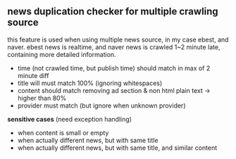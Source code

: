 ## news duplication checker for multiple crawling source
this feature is used when using multiple news source, in my case ebest, and naver.
ebest news is realtime, and naver news is crawled 1~2 minute late, containing more detailed information.

- time (not crawled time, but publish time) should match in max of  2 minute diff
- title will must match 100% (ignoring whitespaces)
- content should match removing ad section & non html plain text -> higher than 80%
- provider must match (but ignore when unknown provider)


**sensitive cases** (need exception handling)
- when content is small or empty
- when actually different news, but with same title
- when actually different news, but with same title, and similar content
